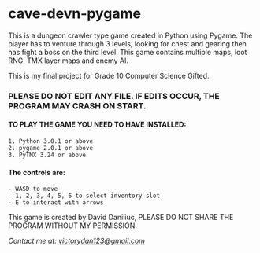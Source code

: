 # cave-devn-pygame
This is a dungeon crawler type game created in Python using Pygame. The player has to venture through 3 levels, looking for chest and gearing then has fight a boss on the third level. This game contains multiple maps, loot RNG, TMX layer maps and enemy AI.

This is my final project for Grade 10 Computer Science Gifted.

### PLEASE DO NOT EDIT ANY FILE. IF EDITS OCCUR, THE PROGRAM MAY CRASH ON START.

#### TO PLAY THE GAME YOU NEED TO HAVE INSTALLED:
	1. Python 3.0.1 or above
	2. pygame 2.0.1 or above
	3. PyTMX 3.24 or above

#### The controls are:
	- WASD to move
	- 1, 2, 3, 4, 5, 6 to select inventory slot
	- E to interact with arrows

This game is created by David Daniliuc, PLEASE DO NOT SHARE THE PROGRAM WITHOUT MY PERMISSION.

*Contact me at: victorydan123@gmail.com*
